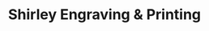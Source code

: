 ---
title: "Shirley Engraving & Printing"
url: /speedway/shirley-engraving-and-printing/
shop: copyshop
---
